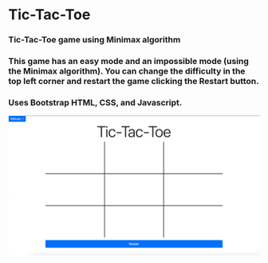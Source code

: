 # Tic-Tac-Toe
### Tic-Tac-Toe game using Minimax algorithm
### This game has an easy mode and an impossible mode (using the Minimax algorithm). You can change the difficulty in the top left corner and restart the game clicking the Restart button.
### Uses Bootstrap HTML, CSS, and Javascript. 

![Screenshot](tictactoe.png)
